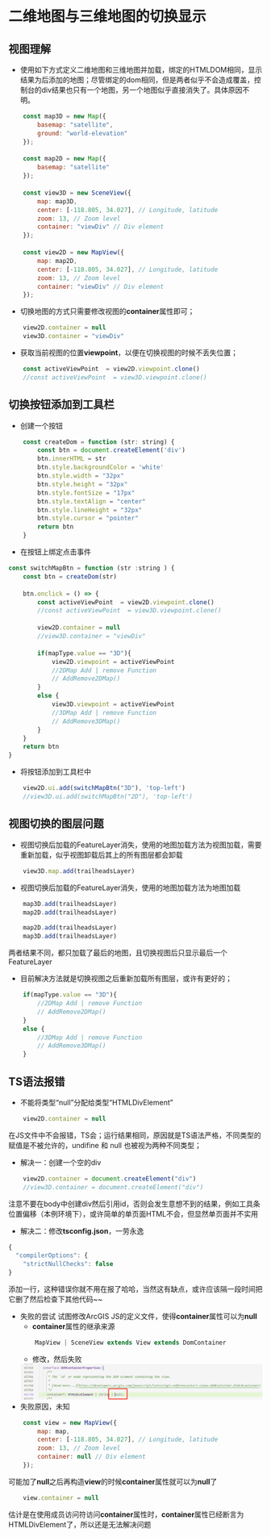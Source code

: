 # 二维地图与三维地图的切换显示

## 视图理解
+ 使用如下方式定义二维地图和三维地图并加载，绑定的HTMLDOM相同，显示结果为后添加的地图；尽管绑定的dom相同，但是两者似乎不会造成覆盖，控制台的div结果也只有一个地图，另一个地图似乎直接消失了。具体原因不明。
```JavaScript
    const map3D = new Map({
        basemap: "satellite",
        ground: "world-elevation"
    });

    const map2D = new Map({
        basemap: "satellite"
    });

    const view3D = new SceneView({
        map: map3D,
        center: [-118.805, 34.027], // Longitude, latitude
        zoom: 13, // Zoom level
        container: "viewDiv" // Div element
    });

    const view2D = new MapView({
        map: map2D,
        center: [-118.805, 34.027], // Longitude, latitude
        zoom: 13, // Zoom level
        container: "viewDiv" // Div element
    });
```

+ 切换地图的方式只需要修改视图的**container**属性即可；
```JavaScript
    view2D.container = null
    view3D.container = "viewDiv"
```

+ 获取当前视图的位置**viewpoint**，以便在切换视图的时候不丢失位置；
```JavaScript
    const activeViewPoint  = view2D.viewpoint.clone()
    //const activeViewPoint  = view3D.viewpoint.clone()
```

## 切换按钮添加到工具栏
+ 创建一个按钮
```JavaScript
    const createDom = function (str: string) {
        const btn = document.createElement('div')
        btn.innerHTML = str
        btn.style.backgroundColor = 'white'
        btn.style.width = "32px"
        btn.style.height = "32px"
        btn.style.fontSize = "17px"
        btn.style.textAlign = "center"
        btn.style.lineHeight = "32px"
        btn.style.cursor = "pointer"
        return btn
    }
```

+ 在按钮上绑定点击事件
```JavaScript
const switchMapBtn = function (str :string ) {
    const btn = createDom(str)

    btn.onclick = () => {
        const activeViewPoint  = view2D.viewpoint.clone()
        //const activeViewPoint  = view3D.viewpoint.clone()

        view2D.container = null
        //view3D.container = "viewDiv"

        if(mapType.value == "3D"){
            view2D.viewpoint = activeViewPoint
            //2DMap Add | remove Function
            // AddRemove2DMap()
        }
        else {
            view3D.viewpoint = activeViewPoint
            //3DMap Add | remove Function
            // AddRemove3DMap()
        }
    }
    return btn
}
```

+ 将按钮添加到工具栏中
```JavaScript
    view2D.ui.add(switchMapBtn("3D"), 'top-left')
    //view3D.ui.add(switchMapBtn("2D"), 'top-left')
```



## 视图切换的图层问题
+ 视图切换后加载的FeatureLayer消失，使用的地图加载方法为视图加载，需要重新加载，似乎视图卸载后其上的所有图层都会卸载
```JavaScript
    view3D.map.add(trailheadsLayer)
```
+ 视图切换后加载的FeatureLayer消失，使用的地图加载方法为地图加载
```JavaScript
    map3D.add(trailheadsLayer)
    map2D.add(trailheadsLayer)
```
```JavaScript
    map2D.add(trailheadsLayer)
    map3D.add(trailheadsLayer)
```
两者结果不同，都只加载了最后的地图，且切换视图后只显示最后一个FeatureLayer
+ 目前解决方法就是切换视图之后重新加载所有图层，或许有更好的；
```JavaScript
    if(mapType.value == "3D"){
        //2DMap Add | remove Function
        // AddRemove2DMap()
    }
    else {
        //3DMap Add | remove Function
        // AddRemove3DMap()
    }
```

## TS语法报错
+ 不能将类型“null”分配给类型“HTMLDivElement”
```JavaScript
    view2D.container = null
```
在JS文件中不会报错，TS会；运行结果相同，原因就是TS语法严格，不同类型的赋值是不被允许的，undifine 和 null 也被视为两种不同类型；
+ 解决一：创建一个空的div
```JavaScript
    view2D.container = document.createElement("div")
    //view3D.container = document.createElement("div")
```
注意不要在body中创建div然后引用id，否则会发生意想不到的结果，例如工具条位置偏移（本例环境下），或许简单的单页面HTML不会，但显然单页面并不实用
+ 解决二：修改**tsconfig.json**，一劳永逸
```JavaScript
{
  "compilerOptions": {
    "strictNullChecks": false
}
```
添加一行，这种错误你就不用在报了哈哈，当然这有缺点，或许应该隔一段时间把它删了然后检查下其他代码~~
+ 失败的尝试
试图修改ArcGIS JS的定义文件，使得**container**属性可以为**null**
    - **container**属性的继承来源
    ```JavaScript
        MapView | SceneView extends View extends DomContainer
    ```
    - 修改，然后失败
    <img src="Mdpic/Container.png" />
+ 失败原因，未知
```JavaScript
    const view = new MapView({
        map: map,
        center: [-118.805, 34.027], // Longitude, latitude
        zoom: 13, // Zoom level
        container: null // Div element
    });
```
可能加了**null**之后再构造**view**的时候**container**属性就可以为**null**了
```JavaScript
    view.container = null
```
估计是在使用成员访问符访问**container**属性时，**container**属性已经断言为HTMLDivElement了，所以还是无法解决问题